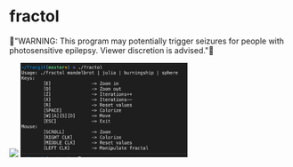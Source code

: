 # fractol

 :rotating_light:"WARNING: This program may potentially trigger seizures for people with photosensitive epilepsy. Viewer discretion is advised.":rotating_light:


<p float="left">
  <img src="/screens/Screen1.png" width="250" />
  <img src="/screens/Screen2.png" width="300/> 
  <img src="/screens/Screen3.png" width="250"/>
</p>

